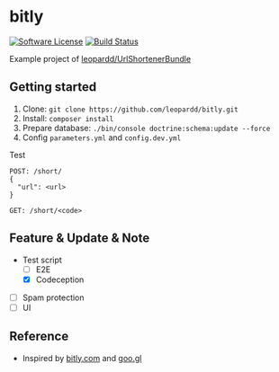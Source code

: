 # bitly

[![Software License][ico-license]](LICENSE.md)
[![Build Status][ico-travis]][link-travis]

Example project of [leopardd/UrlShortenerBundle](https://github.com/leopardd/UrlShortenerBundle)

## Getting started

1. Clone: `git clone https://github.com/leopardd/bitly.git`
2. Install: `composer install`
3. Prepare database: `./bin/console doctrine:schema:update --force`
4. Config `parameters.yml` and `config.dev.yml`

Test
```
POST: /short/
{
  "url": <url>
}

GET: /short/<code>
```

## Feature & Update & Note

- Test script
  - [ ] E2E
  - [x] Codeception
- [ ] Spam protection
- [ ] UI

## Reference

- Inspired by [bitly.com](https://bitly.com/) and [goo.gl](https://goo.gl/)

[ico-license]: https://img.shields.io/badge/license-MIT-brightgreen.svg?style=flat-square
[ico-travis]: https://img.shields.io/leopardd/bitly/master.svg?style=flat-square

[link-travis]: https://travis-ci.org/leopardd/bitly
